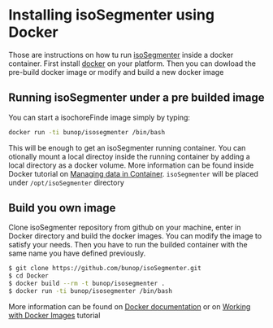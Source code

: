 
Installing isoSegmenter using Docker
======================================

Those are instructions on how tu run [isoSegmenter](https://github.com/bunop/isoSegmenter) inside a docker container. First install [docker](http://docs.docker.com/installation/#installation) on your platform. Then you can dowload the pre-build docker image or modify and build a new docker image

## Running isoSegmenter under a pre builded image

You can start a isochoreFinde image simply by typing:

```bash
docker run -ti bunop/isosegmenter /bin/bash
```

This will be enough to get an isoSegmenter running container. You can otionally mount a local directoy inside the running container by adding a local directory as a docker volume. More information can be found inside Docker tutorial on [Managing data in Container](http://docs.docker.com/userguide/dockervolumes/). `isoSegmenter` will be placed under `/opt/isoSegmenter` directory

## Build you own image

Clone isoSegmenter repository from github on your machine, enter in Docker directory and build the docker images. You can modify the image to satisfy your needs. Then you have to run the builded container with the same name you have defined previously.

```bash
$ git clone https://github.com/bunop/isoSegmenter.git
$ cd Docker
$ docker build --rm -t bunop/isosegmenter .
$ docker run -ti bunop/isosegmenter /bin/bash
```

More information can be found on [Docker documentation](http://docs.docker.com/) or on [Working with Docker Images](http://docs.docker.com/userguide/dockerimages/) tutorial
